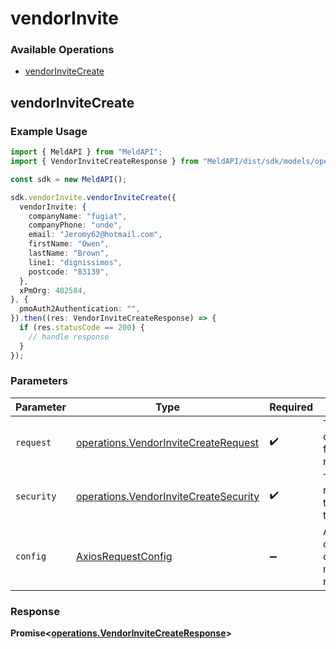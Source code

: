 # vendorInvite

### Available Operations

* [vendorInviteCreate](#vendorinvitecreate)

## vendorInviteCreate

### Example Usage

```typescript
import { MeldAPI } from "MeldAPI";
import { VendorInviteCreateResponse } from "MeldAPI/dist/sdk/models/operations";

const sdk = new MeldAPI();

sdk.vendorInvite.vendorInviteCreate({
  vendorInvite: {
    companyName: "fugiat",
    companyPhone: "unde",
    email: "Jeromy62@hotmail.com",
    firstName: "Owen",
    lastName: "Brown",
    line1: "dignissimos",
    postcode: "83139",
  },
  xPmOrg: 482584,
}, {
  pmoAuth2Authentication: "",
}).then((res: VendorInviteCreateResponse) => {
  if (res.statusCode == 200) {
    // handle response
  }
});
```

### Parameters

| Parameter                                                                                      | Type                                                                                           | Required                                                                                       | Description                                                                                    |
| ---------------------------------------------------------------------------------------------- | ---------------------------------------------------------------------------------------------- | ---------------------------------------------------------------------------------------------- | ---------------------------------------------------------------------------------------------- |
| `request`                                                                                      | [operations.VendorInviteCreateRequest](../../models/operations/vendorinvitecreaterequest.md)   | :heavy_check_mark:                                                                             | The request object to use for the request.                                                     |
| `security`                                                                                     | [operations.VendorInviteCreateSecurity](../../models/operations/vendorinvitecreatesecurity.md) | :heavy_check_mark:                                                                             | The security requirements to use for the request.                                              |
| `config`                                                                                       | [AxiosRequestConfig](https://axios-http.com/docs/req_config)                                   | :heavy_minus_sign:                                                                             | Available config options for making requests.                                                  |


### Response

**Promise<[operations.VendorInviteCreateResponse](../../models/operations/vendorinvitecreateresponse.md)>**

